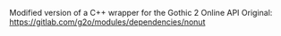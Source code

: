 Modified version of a C++ wrapper for the Gothic 2 Online API
Original: https://gitlab.com/g2o/modules/dependencies/nonut